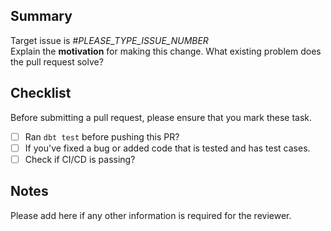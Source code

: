 ## Summary

Target issue is #_PLEASE_TYPE_ISSUE_NUMBER_  
 Explain the **motivation** for making this change. What existing problem does the pull request solve?

## Checklist

Before submitting a pull request, please ensure that you mark these task.

- [ ] Ran `dbt test` before pushing this PR?
- [ ] If you've fixed a bug or added code that is tested and has test cases.
- [ ] Check if CI/CD is passing?

## Notes

Please add here if any other information is required for the reviewer.